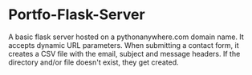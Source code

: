 # Portfo-Flask-Server
A basic flask server hosted on a pythonanywhere.com domain name.
It accepts dynamic URL parameters.
When submitting a contact form, it creates a CSV file with the email, subject and message headers.
If the directory and/or file doesn't exist, they get created.
